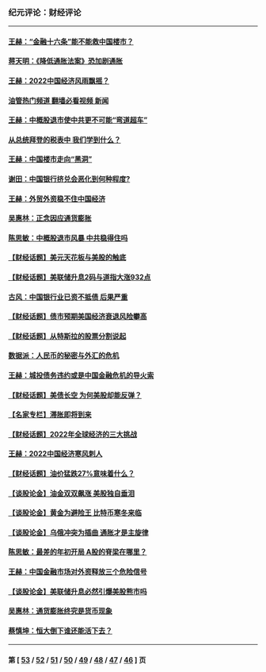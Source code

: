 ### 纪元评论：财经评论
---
#### [王赫：“金融十六条”能不能救中国楼市？](../../pages/nsc1026/n13868431.md?12120330) 
#### [蒋天明：《降低通胀法案》恐加剧通胀](../../pages/nsc1026/n13806996.md?12120330) 
#### [王赫：2022中国经济风雨飘摇？](../../pages/nsc1026/n13803207.md?12120330) 
#### [油管热门频道 翻墙必看视频 新闻](ok?12120330)
#### [王赫：中概股退市使中共更不可能“弯道超车”](../../pages/nsc1026/n13802858.md?12120330) 
#### [从总统拜登的税表中 我们学到什么？](../../pages/nsc1026/n13773081.md?12120330) 
#### [王赫：中国楼市走向“黑洞”](../../pages/nsc1026/n13770647.md?12120330) 
#### [谢田：中国银行挤兑会恶化到何种程度?](../../pages/nsc1026/n13766965.md?12120330) 
#### [王赫：外贸外资稳不住中国经济](../../pages/nsc1026/n13753933.md?12120330) 
#### [吴惠林：正念因应通货膨胀](../../pages/nsc1026/n13750350.md?12120330) 
#### [陈思敏：中概股退市风暴 中共稳得住吗](../../pages/nsc1026/n13738978.md?12120330) 
#### [【财经话题】美元天花板与美股的触底](../../pages/nsc1026/n13736495.md?12120330) 
#### [【财经话题】美联储升息2码与道指大涨932点](../../pages/nsc1026/n13727377.md?12120330) 
#### [古风：中国银行业已资不抵债 后果严重](../../pages/nsc1026/n13726111.md?12120330) 
#### [【财经话题】债市预期美国经济衰退风险攀高](../../pages/nsc1026/n13698043.md?12120330) 
#### [【财经话题】从特斯拉的股票分割说起](../../pages/nsc1026/n13679733.md?12120330) 
#### [数据派：人民币的秘密与外汇的危机](../../pages/nsc1026/n13667092.md?12120330) 
#### [王赫：城投债务违约或是中国金融危机的导火索](../../pages/nsc1026/n13665322.md?12120330) 
#### [【财经话题】美债长空 为何美股却能反弹？](../../pages/nsc1026/n13665895.md?12120330) 
#### [【名家专栏】滞胀即将到来](../../pages/nsc1026/n13658171.md?12120330) 
#### [【财经话题】2022年全球经济的三大挑战](../../pages/nsc1026/n13654423.md?12120330) 
#### [王赫：2022中国经济寒风刺人](../../pages/nsc1026/n13651403.md?12120330) 
#### [【财经话题】油价猛跌27%意味着什么？](../../pages/nsc1026/n13648767.md?12120330) 
#### [【谈股论金】油金双双飙涨 美股独自垂泪](../../pages/nsc1026/n13631742.md?12120330) 
#### [【谈股论金】黄金为避险王 比特币寒冬来临](../../pages/nsc1026/n13600406.md?12120330) 
#### [【谈股论金】乌俄冲突为插曲 通胀才是主旋律](../../pages/nsc1026/n13576797.md?12120330) 
#### [陈思敏：最差的年初开局 A股的脊梁在哪里？](../../pages/nsc1026/n13558359.md?12120330) 
#### [王赫：中国金融市场对外资释放三个危险信号](../../pages/nsc1026/n13546389.md?12120330) 
#### [【谈股论金】美联储升息必然引爆美股熊市吗](../../pages/nsc1026/n13519194.md?12120330) 
#### [吴惠林：通货膨胀终究是货币现象](../../pages/nsc1026/n13512979.md?12120330) 
#### [蔡慎坤：恒大倒下谁还能活下去？](../../pages/nsc1026/n13501831.md?12120330) 

---
#### 第 [ [53](./53.md?12120330) / [52](./52.md?12120330) / [51](./51.md?12120330) / [50](./50.md?12120330) / [49](./49.md?12120330) / [48](./48.md?12120330) / [47](./47.md?12120330) / [46](./46.md?12120330) ] 页
